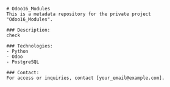 
    # Odoo16_Modules
    This is a metadata repository for the private project "Odoo16_Modules".

    ### Description:
    check

    ### Technologies:
    - Python
    - Odoo
    - PostgreSQL

    ### Contact:
    For access or inquiries, contact [your_email@example.com].
    
